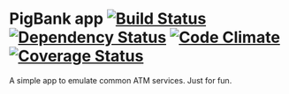 
# PigBank app [![Build Status](https://travis-ci.org/guivinicius/pigbank.png?branch=master)](https://travis-ci.org/guivinicius/pigbank) [![Dependency Status](https://gemnasium.com/guivinicius/pigbank.png)](https://gemnasium.com/guivinicius/pigbank) [![Code Climate](https://codeclimate.com/repos/5302cc6269568043d9002a82/badges/1f744e4d8f6b21ba7076/gpa.png)](https://codeclimate.com/repos/5302cc6269568043d9002a82/feed) [![Coverage Status](https://coveralls.io/repos/guivinicius/pigbank/badge.png?branch=master)](https://coveralls.io/r/guivinicius/pigbank)

A simple app to emulate common ATM services. Just for fun.